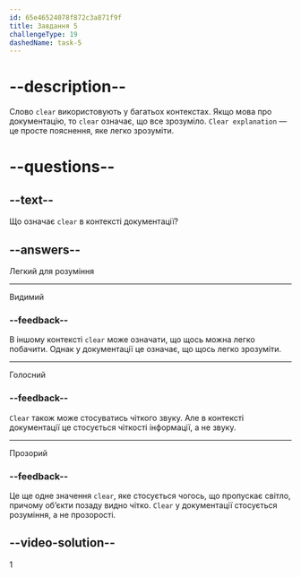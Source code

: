 ```yaml
---
id: 65e46524078f872c3a871f9f
title: Завдання 5
challengeType: 19
dashedName: task-5
---
```


# --description--

Слово `clear` використовують у багатьох контекстах. Якщо мова про документацію, то `clear` означає, що все зрозуміло. `Clear explanation` — це просте пояснення, яке легко зрозуміти.

# --questions--

## --text--

Що означає `clear` в контексті документації?

## --answers--

Легкий для розуміння

---

Видимий

### --feedback--

В іншому контексті `clear` може означати, що щось можна легко побачити. Однак у документації це означає, що щось легко зрозуміти.

---

Голосний

### --feedback--

`Clear` також може стосуватись чіткого звуку. Але в контексті документації це стосується чіткості інформації, а не звуку.

---

Прозорий

### --feedback--

Це ще одне значення `clear`, яке стосується чогось, що пропускає світло, причому об’єкти позаду видно чітко. `Clear` у документації стосується розуміння, а не прозорості.

## --video-solution--

1
